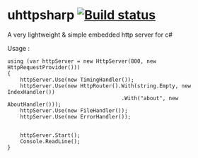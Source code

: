 # uhttpsharp [![Build status](https://ci.appveyor.com/api/projects/status?id=1schhjbpx7oomrx7)](https://ci.appveyor.com/project/uhttpsharp)

A very lightweight & simple embedded http server for c# 

Usage : 

	using (var httpServer = new HttpServer(800, new HttpRequestProvider()))
	{
		httpServer.Use(new TimingHandler());
		httpServer.Use(new HttpRouter().With(string.Empty, new IndexHandler())
										.With("about", new AboutHandler()));
		httpServer.Use(new FileHandler());
		httpServer.Use(new ErrorHandler());


		httpServer.Start();
		Console.ReadLine();
	}